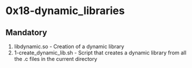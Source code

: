 # 0x18-dynamic_libraries

## Mandatory

1. libdynamic.so - Creation of a dynamic library
2. 1-create_dynamic_lib.sh - Script that creates a dynamic library from all the .c files in the current directory
